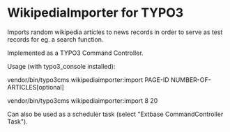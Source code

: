 # WikipediaImporter for TYPO3

Imports random wikipedia articles to news records in order to serve as test records for eg. a search function.

Implemented as a TYPO3 Command Controller.

Usage (with typo3_console installed):

vendor/bin/typo3cms wikipediaimporter:import PAGE-ID NUMBER-OF-ARTICLES[optional]

vendor/bin/typo3cms wikipediaimporter:import 8 20

Can also be used as a scheduler task (select "Extbase CommandController Task").